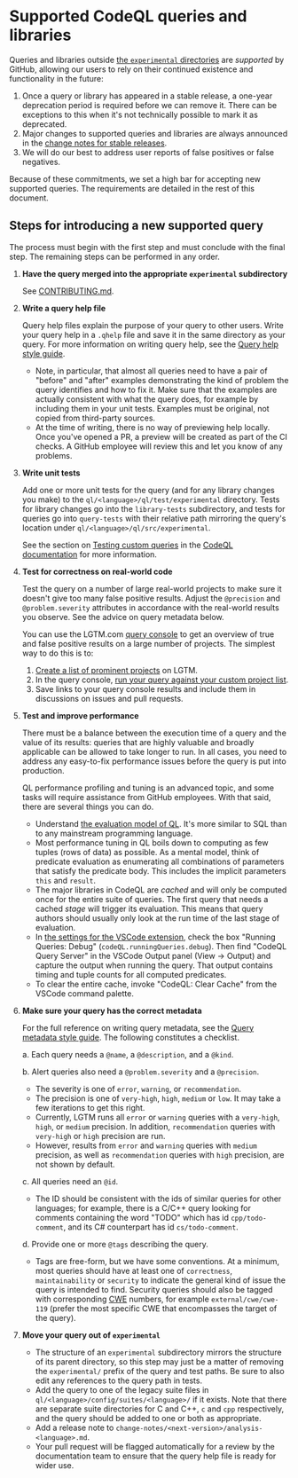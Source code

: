 # Supported CodeQL queries and libraries

Queries and libraries outside [the `experimental` directories](experimental.md) are _supported_ by GitHub, allowing our users to rely on their continued existence and functionality in the future:

1. Once a query or library has appeared in a stable release, a one-year deprecation period is required before we can remove it. There can be exceptions to this when it's not technically possible to mark it as deprecated.
2. Major changes to supported queries and libraries are always announced in the [change notes for stable releases](../change-notes/).
3. We will do our best to address user reports of false positives or false negatives.

Because of these commitments, we set a high bar for accepting new supported queries. The requirements are detailed in the rest of this document.

## Steps for introducing a new supported query

The process must begin with the first step and must conclude with the final step. The remaining steps can be performed in any order.

1. **Have the query merged into the appropriate `experimental` subdirectory**

   See [CONTRIBUTING.md](../CONTRIBUTING.md).

2. **Write a query help file**

   Query help files explain the purpose of your query to other users. Write your query help in a `.qhelp` file and save it in the same directory as your query. For more information on writing query help, see the [Query help style guide](query-help-style-guide.md).

   - Note, in particular, that almost all queries need to have a pair of "before" and "after" examples demonstrating the kind of problem the query identifies and how to fix it. Make sure that the examples are actually consistent with what the query does, for example by including them in your unit tests. Examples must be original, not copied from third-party sources.
   - At the time of writing, there is no way of previewing help locally. Once you've opened a PR, a preview will be created as part of the CI checks. A GitHub employee will review this and let you know of any problems.

3. **Write unit tests**

   Add one or more unit tests for the query (and for any library changes you make) to the `ql/<language>/ql/test/experimental` directory. Tests for library changes go into the `library-tests` subdirectory, and tests for queries go into `query-tests` with their relative path mirroring the query's location under `ql/<language>/ql/src/experimental`.

   See the section on [Testing custom queries](https://help.semmle.com/codeql/codeql-cli/procedures/test-queries.html) in the [CodeQL documentation](https://help.semmle.com/codeql/) for more information.

4. **Test for correctness on real-world code**

   Test the query on a number of large real-world projects to make sure it doesn't give too many false positive results. Adjust the `@precision` and `@problem.severity` attributes in accordance with the real-world results you observe. See the advice on query metadata below.

   You can use the LGTM.com [query console](https://lgtm.com/query) to get an overview of true and false positive results on a large number of projects. The simplest way to do this is to:

   1. [Create a list of prominent projects](https://lgtm.com/help/lgtm/managing-project-lists) on LGTM.
   2. In the query console, [run your query against your custom project list](https://lgtm.com/help/lgtm/using-query-console).
   3. Save links to your query console results and include them in discussions on issues and pull requests.

5. **Test and improve performance**

   There must be a balance between the execution time of a query and the value of its results: queries that are highly valuable and broadly applicable can be allowed to take longer to run. In all cases, you need to address any easy-to-fix performance issues before the query is put into production.

   QL performance profiling and tuning is an advanced topic, and some tasks will require assistance from GitHub employees. With that said, there are several things you can do.

   - Understand [the evaluation model of QL](https://help.semmle.com/QL/ql-handbook/evaluation.html). It's more similar to SQL than to any mainstream programming language.
   - Most performance tuning in QL boils down to computing as few tuples (rows of data) as possible. As a mental model, think of predicate evaluation as enumerating all combinations of parameters that satisfy the predicate body. This includes the implicit parameters `this` and `result`.
   - The major libraries in CodeQL are _cached_ and will only be computed once for the entire suite of queries. The first query that needs a cached _stage_ will trigger its evaluation. This means that query authors should usually only look at the run time of the last stage of evaluation.
   - In [the settings for the VSCode extension](https://help.semmle.com/codeql/codeql-for-vscode/reference/settings.html), check the box "Running Queries: Debug" (`codeQL.runningQueries.debug`). Then find "CodeQL Query Server" in the VSCode Output panel (View -> Output) and capture the output when running the query. That output contains timing and tuple counts for all computed predicates.
   - To clear the entire cache, invoke "CodeQL: Clear Cache" from the VSCode command palette.

6. **Make sure your query has the correct metadata**

   For the full reference on writing query metadata, see the [Query metadata style guide](query-metadata-style-guide.md). The following constitutes a checklist.

   a. Each query needs a `@name`, a `@description`, and a `@kind`.

   b. Alert queries also need a `@problem.severity` and a `@precision`.

      - The severity is one of `error`, `warning`, or `recommendation`.
      - The precision is one of `very-high`, `high`, `medium` or `low`. It may take a few iterations to get this right.
      - Currently, LGTM runs all `error` or `warning` queries with a `very-high`, `high`, or `medium` precision. In addition, `recommendation` queries with `very-high` or `high` precision are run.
      - However, results from `error` and `warning` queries with `medium` precision, as well as `recommendation` queries with `high` precision, are not shown by default.

   c. All queries need an `@id`.

      - The ID should be consistent with the ids of similar queries for other languages; for example, there is a C/C++ query looking for comments containing the word "TODO" which has id `cpp/todo-comment`, and its C# counterpart has id `cs/todo-comment`.

   d. Provide one or more `@tags` describing the query.

      - Tags are free-form, but we have some conventions. At a minimum, most queries should have at least one of `correctness`, `maintainability` or `security` to indicate the general kind of issue the query is intended to find. Security queries should also be tagged with corresponding [CWE](https://cwe.mitre.org/data/definitions/1000.html) numbers, for example `external/cwe/cwe-119` (prefer the most specific CWE that encompasses the target of the query).

7. **Move your query out of `experimental`**

   - The structure of an `experimental` subdirectory mirrors the structure of its parent directory, so this step may just be a matter of removing the `experimental/` prefix of the query and test paths. Be sure to also edit any references to the query path in tests.
   - Add the query to one of the legacy suite files in `ql/<language>/config/suites/<language>/` if it exists. Note that there are separate suite directories for C and C++, `c` and `cpp` respectively, and the query should be added to one or both as appropriate.
   - Add a release note to `change-notes/<next-version>/analysis-<language>.md`.
   - Your pull request will be flagged automatically for a review by the documentation team to ensure that the query help file is ready for wider use. 

